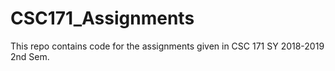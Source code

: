 # CSC171_Assignments
This repo contains code for the assignments given in CSC 171 SY 2018-2019 2nd Sem.
